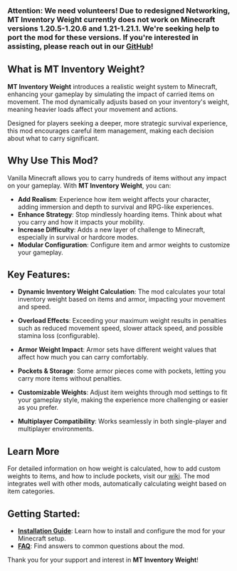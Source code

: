 ### ****Attention: We need volunteers!** Due to redesigned Networking, **MT Inventory Weight** currently does not work on Minecraft versions 1.20.5-1.20.6 and 1.21-1.21.1. We're seeking help to port the mod for these versions. If you're interested in assisting, please reach out in our [GitHub](https://github.com/MEGATREX4/inventory-weight)!**

## **What is MT Inventory Weight?**

**MT Inventory Weight** introduces a realistic weight system to Minecraft, enhancing your gameplay by simulating the impact of carried items on movement. The mod dynamically adjusts based on your inventory's weight, meaning heavier loads affect your movement and actions.

Designed for players seeking a deeper, more strategic survival experience, this mod encourages careful item management, making each decision about what to carry significant.

## **Why Use This Mod?**

Vanilla Minecraft allows you to carry hundreds of items without any impact on your gameplay. With **MT Inventory Weight**, you can:

- **Add Realism**: Experience how item weight affects your character, adding immersion and depth to survival and RPG-like experiences.
- **Enhance Strategy**: Stop mindlessly hoarding items. Think about what you carry and how it impacts your mobility.
- **Increase Difficulty**: Adds a new layer of challenge to Minecraft, especially in survival or hardcore modes.
- **Modular Configuration**: Configure item and armor weights to customize your gameplay.

## **Key Features:**

- **Dynamic Inventory Weight Calculation**: The mod calculates your total inventory weight based on items and armor, impacting your movement and speed.
  
- **Overload Effects**: Exceeding your maximum weight results in penalties such as reduced movement speed, slower attack speed, and possible stamina loss (configurable).
  
- **Armor Weight Impact**: Armor sets have different weight values that affect how much you can carry comfortably.
  
- **Pockets & Storage**: Some armor pieces come with pockets, letting you carry more items without penalties.

- **Customizable Weights**: Adjust item weights through mod settings to fit your gameplay style, making the experience more challenging or easier as you prefer.

- **Multiplayer Compatibility**: Works seamlessly in both single-player and multiplayer environments.

## **Learn More**

For detailed information on how weight is calculated, how to add custom weights to items, and how to include pockets, visit our [wiki](https://megatrex4.github.io/inventory-weight/). The mod integrates well with other mods, automatically calculating weight based on item categories.

## **Getting Started:**

- **[Installation Guide](https://megatrex4.github.io/inventory-weight/guide/installation)**: Learn how to install and configure the mod for your Minecraft setup.
- **[FAQ](https://megatrex4.github.io/inventory-weight/guide/faq)**: Find answers to common questions about the mod.

Thank you for your support and interest in **MT Inventory Weight**!
